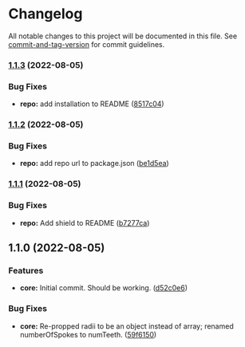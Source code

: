 # Changelog

All notable changes to this project will be documented in this file. See [commit-and-tag-version](https://github.com/absolute-version/commit-and-tag-version) for commit guidelines.

### [1.1.3](https://github.com/kamiyo/svg-gear-generator/compare/v1.1.2...v1.1.3) (2022-08-05)


### Bug Fixes

* **repo:** add installation to README ([8517c04](https://github.com/kamiyo/svg-gear-generator/commit/8517c0458d96f36dfe9b1baed623daf534a06b9f))

### [1.1.2](https://github.com/kamiyo/svg-gear-generator/compare/v1.1.1...v1.1.2) (2022-08-05)


### Bug Fixes

* **repo:** add repo url to package.json ([be1d5ea](https://github.com/kamiyo/svg-gear-generator/commit/be1d5eae3c9278facc0ca487647aa6d6aad12648))

### [1.1.1](https://github.com/kamiyo/svg-gear-generator/compare/v1.1.0...v1.1.1) (2022-08-05)


### Bug Fixes

* **repo:** Add shield to README ([b7277ca](https://github.com/kamiyo/svg-gear-generator/commit/b7277ca1e00787a67b0a0a0f1c7742ef64eb948a))

## 1.1.0 (2022-08-05)


### Features

* **core:** Initial commit. Should be working. ([d52c0e6](https://github.com/kamiyo/svg-gear-generator/commit/d52c0e6e26c365cd86ef9b6298760e6d80179118))


### Bug Fixes

* **core:** Re-propped radii to be an object instead of array; renamed numberOfSpokes to numTeeth. ([59f6150](https://github.com/kamiyo/svg-gear-generator/commit/59f6150e46db9ce02a992d298b1089446780205a))
